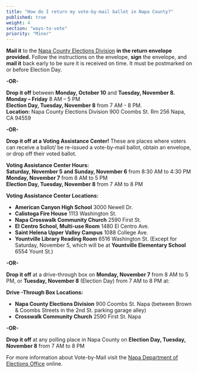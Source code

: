 ```yaml
---
title: "How do I return my vote-by-mail ballot in Napa County?"
published: true
weight: 4
section: "ways-to-vote"
priority: "Minor"
---
```


**Mail it** to the [Napa County Elections Division](#section-election-office-contact) **in the return envelope provided.** Follow the instructions on the envelope, **sign** the envelope, and **mail it** back early to be sure it is received on time. It must be postmarked on or before Election Day.  

**-OR-**  

**Drop it off** between **Monday, October 10** and **Tuesday, November 8.**  
**Monday – Friday** 8 AM – 5 PM  
**Election Day, Tuesday, November 8** from 7 AM - 8 PM.  
**Location:** Napa County Elections Division 900 Coombs St. Rm 256 Napa, CA 94559  

**-OR-**  

**Drop it off at a Voting Assistance Center!** These are places where voters can receive a ballot/ be re-issued a vote-by-mail ballot, obtain an envelope, or drop off their voted ballot.  

**Voting Assistance Center Hours:**  
**Saturday, November 5 and Sunday, November 6** from 8:30 AM to 4:30 PM  
**Monday, November 7** from 8 AM to 5 PM  
**Election Day, Tuesday, November 8** from 7 AM to 8 PM  

**Voting Assistance Center Locations:**  
 - **American Canyon High School** 3000 Newell Dr.  
 - **Calistoga Fire House** 1113 Washington St.  
 - **Napa Crosswalk Community Church** 2590 First St.  
 - **El Centro School, Multi-use Room** 1480 El Centro Ave.  
 - **Saint Helena Upper Valley Campus** 1088 College Ave.    
 - **Yountville Library Reading Room** 6516 Washington St. (Except for Saturday, November 5, which will be at **Yountville Elementary School** 6554 Yount St.)  

**-OR-**  

**Drop it off** at a drive-through box on **Monday, November 7** from 8 AM to 5 PM, or **Tuesday, November 8** (Election Day) from 7 AM to 8 PM at:  

**Drive -Through Box Locations:**  
 - **Napa County Elections Division** 900 Coombs St. Napa (between Brown & Coombs Streets in the 2nd St. parking garage alley)  
 - **Crosswalk Community Church** 2590 First St. Napa  

**-OR-**  

**Drop it off** at any polling place in Napa County on **Election Day, Tuesday, November 8** from 7 AM to 8 PM  

For more information about Vote-by-Mail visit the [Napa Department of Elections Office](http://www.countyofnapa.org/Elections/FAQ/) online.  
